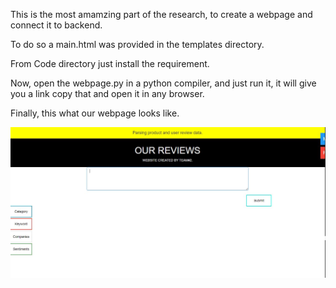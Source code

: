This is the most amamzing part of the research, to create a webpage and connect it to backend.

To do so a main.html was provided in the templates directory.

From Code directory just install the requirement.

Now, open the webpage.py in a python compiler, and just run it, it will give you a link copy that and open it in any browser.

Finally, this what our webpage looks like.

![](web.JPG)
